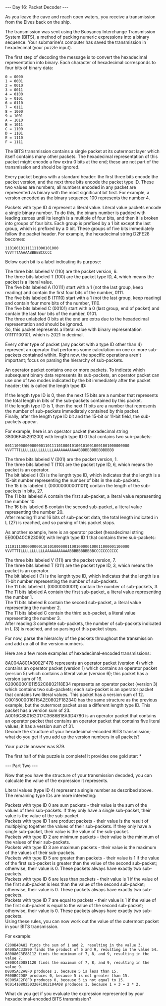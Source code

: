 --- Day 16: Packet Decoder ---

As you leave the cave and reach open waters, you receive a transmission from the Elves back on the ship.

The transmission was sent using the Buoyancy Interchange Transmission System (BITS), a method of packing numeric expressions into a binary sequence. Your submarine's computer has saved the transmission in hexadecimal (your puzzle input).

The first step of decoding the message is to convert the hexadecimal representation into binary. Each character of hexadecimal corresponds to four bits of binary data:

```
0 = 0000
1 = 0001
2 = 0010
3 = 0011
4 = 0100
5 = 0101
6 = 0110
7 = 0111
8 = 1000
9 = 1001
A = 1010
B = 1011
C = 1100
D = 1101
E = 1110
F = 1111
```
The BITS transmission contains a single packet at its outermost layer which itself contains many other packets. The hexadecimal representation of this packet might encode a few extra 0 bits at the end; these are not part of the transmission and should be ignored.

Every packet begins with a standard header: the first three bits encode the packet version, and the next three bits encode the packet type ID. These two values are numbers; all numbers encoded in any packet are represented as binary with the most significant bit first. For example, a version encoded as the binary sequence 100 represents the number 4.

Packets with type ID 4 represent a literal value. Literal value packets encode a single binary number. To do this, the binary number is padded with leading zeroes until its length is a multiple of four bits, and then it is broken into groups of four bits. Each group is prefixed by a 1 bit except the last group, which is prefixed by a 0 bit. These groups of five bits immediately follow the packet header. For example, the hexadecimal string D2FE28 becomes:

```
110100101111111000101000
VVVTTTAAAAABBBBBCCCCC
```
Below each bit is a label indicating its purpose:

The three bits labeled V (110) are the packet version, 6.  
The three bits labeled T (100) are the packet type ID, 4, which means the packet is a literal value.  
The five bits labeled A (10111) start with a 1 (not the last group, keep reading) and contain the first four bits of the number, 0111.  
The five bits labeled B (11110) start with a 1 (not the last group, keep reading) and contain four more bits of the number, 1110.  
The five bits labeled C (00101) start with a 0 (last group, end of packet) and contain the last four bits of the number, 0101.  
The three unlabeled 0 bits at the end are extra due to the hexadecimal representation and should be ignored.  
So, this packet represents a literal value with binary representation 011111100101, which is 2021 in decimal.  

Every other type of packet (any packet with a type ID other than 4) represent an operator that performs some calculation on one or more sub-packets contained within. Right now, the specific operations aren't important; focus on parsing the hierarchy of sub-packets.

An operator packet contains one or more packets. To indicate which subsequent binary data represents its sub-packets, an operator packet can use one of two modes indicated by the bit immediately after the packet header; this is called the length type ID:

If the length type ID is 0, then the next 15 bits are a number that represents the total length in bits of the sub-packets contained by this packet.  
If the length type ID is 1, then the next 11 bits are a number that represents the number of sub-packets immediately contained by this packet.  
Finally, after the length type ID bit and the 15-bit or 11-bit field, the sub-packets appear.

For example, here is an operator packet (hexadecimal string 38006F45291200) with length type ID 0 that contains two sub-packets:

```
00111000000000000110111101000101001010010001001000000000
VVVTTTILLLLLLLLLLLLLLLAAAAAAAAAAABBBBBBBBBBBBBBBB
```
The three bits labeled V (001) are the packet version, 1.  
The three bits labeled T (110) are the packet type ID, 6, which means the packet is an operator.  
The bit labeled I (0) is the length type ID, which indicates that the length is a 15-bit number representing the number of bits in the sub-packets.  
The 15 bits labeled L (000000000011011) contain the length of the sub-packets in bits, 27.  
The 11 bits labeled A contain the first sub-packet, a literal value representing the number 10.  
The 16 bits labeled B contain the second sub-packet, a literal value representing the number 20.  
After reading 11 and 16 bits of sub-packet data, the total length indicated in L (27) is reached, and so parsing of this packet stops.  

As another example, here is an operator packet (hexadecimal string EE00D40C823060) with length type ID 1 that contains three sub-packets:

```
11101110000000001101010000001100100000100011000001100000
VVVTTTILLLLLLLLLLLAAAAAAAAAAABBBBBBBBBBBCCCCCCCCCCC
```
The three bits labeled V (111) are the packet version, 7.  
The three bits labeled T (011) are the packet type ID, 3, which means the packet is an operator.  
The bit labeled I (1) is the length type ID, which indicates that the length is a 11-bit number representing the number of sub-packets.  
The 11 bits labeled L (00000000011) contain the number of sub-packets, 3.  
The 11 bits labeled A contain the first sub-packet, a literal value representing the number 1.  
The 11 bits labeled B contain the second sub-packet, a literal value representing the number 2.  
The 11 bits labeled C contain the third sub-packet, a literal value representing the number 3.  
After reading 3 complete sub-packets, the number of sub-packets indicated in L (3) is reached, and so parsing of this packet stops.  

For now, parse the hierarchy of the packets throughout the transmission and add up all of the version numbers.

Here are a few more examples of hexadecimal-encoded transmissions:

8A004A801A8002F478 represents an operator packet (version 4) which contains an operator packet (version 1) which contains an operator packet (version 5) which contains a literal value (version 6); this packet has a version sum of 16.  
620080001611562C8802118E34 represents an operator packet (version 3) which contains two sub-packets; each sub-packet is an operator packet that contains two literal values. This packet has a version sum of 12.  
C0015000016115A2E0802F182340 has the same structure as the previous example, but the outermost packet uses a different length type ID. This packet has a version sum of 23.  
A0016C880162017C3686B18A3D4780 is an operator packet that contains an operator packet that contains an operator packet that contains five literal values; it has a version sum of 31.  
Decode the structure of your hexadecimal-encoded BITS transmission; what do you get if you add up the version numbers in all packets?  


Your puzzle answer was 879.

The first half of this puzzle is complete! It provides one gold star: *

--- Part Two ---

Now that you have the structure of your transmission decoded, you can calculate the value of the expression it represents.

Literal values (type ID 4) represent a single number as described above. The remaining type IDs are more interesting:

Packets with type ID 0 are sum packets - their value is the sum of the values of their sub-packets. If they only have a single sub-packet, their value is the value of the sub-packet.  
Packets with type ID 1 are product packets - their value is the result of multiplying together the values of their sub-packets. If they only have a single sub-packet, their value is the value of the sub-packet.  
Packets with type ID 2 are minimum packets - their value is the minimum of the values of their sub-packets.  
Packets with type ID 3 are maximum packets - their value is the maximum of the values of their sub-packets.  
Packets with type ID 5 are greater than packets - their value is 1 if the value of the first sub-packet is greater than the value of the second sub-packet; otherwise, their value is 0. These packets always have exactly two sub-packets.  
Packets with type ID 6 are less than packets - their value is 1 if the value of the first sub-packet is less than the value of the second sub-packet; otherwise, their value is 0. These packets always have exactly two sub-packets.  
Packets with type ID 7 are equal to packets - their value is 1 if the value of the first sub-packet is equal to the value of the second sub-packet; otherwise, their value is 0. These packets always have exactly two sub-packets.  
Using these rules, you can now work out the value of the outermost packet in your BITS transmission.  

For example:
```
C200B40A82 finds the sum of 1 and 2, resulting in the value 3.
04005AC33890 finds the product of 6 and 9, resulting in the value 54.
880086C3E88112 finds the minimum of 7, 8, and 9, resulting in the value 7.
CE00C43D881120 finds the maximum of 7, 8, and 9, resulting in the value 9.
D8005AC2A8F0 produces 1, because 5 is less than 15.
F600BC2D8F produces 0, because 5 is not greater than 15.
9C005AC2F8F0 produces 0, because 5 is not equal to 15.
9C0141080250320F1802104A08 produces 1, because 1 + 3 = 2 * 2.
```
What do you get if you evaluate the expression represented by your hexadecimal-encoded BITS transmission?
